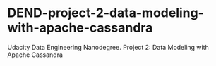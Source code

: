 # DEND-project-2-data-modeling-with-apache-cassandra
Udacity Data Engineering Nanodegree. Project 2: Data Modeling with Apache Cassandra
